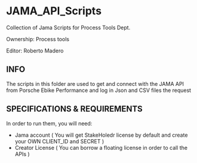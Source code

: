 # JAMA_API_Scripts
Collection of Jama Scripts for Process Tools Dept.


Ownership: Process tools

Editor: Roberto Madero

<h2> INFO </h2>

The scripts in this folder are used to get and connect with the JAMA API from Porsche Ebike Performance and log in Json and CSV files the request


<h2> SPECIFICATIONS  & REQUIREMENTS </h2>

In order to run them, you will need:
- Jama account ( You will get StakeHoledr license by default and create your OWN CLIENT_ID and SECRET )
- Creator License ( You can borrow a floating license in order to call the APIs )
